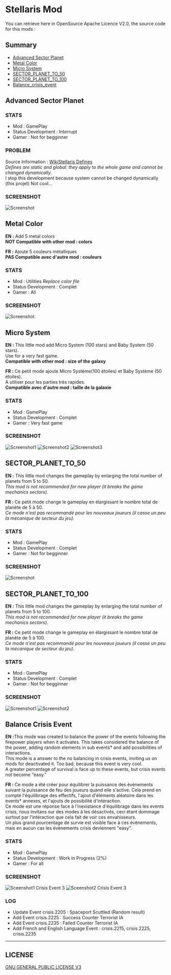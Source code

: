 # Stellaris Mod

You can retrieve here in OpenSource Apache Licence V2.0,
the source code for this mods :

## Summary

* [Advanced Sector Planet](#advanced-sector-planet)
* [Metal Color](#metal-color)
* [Micro System](#micro-system)
* [SECTOR_PLANET_TO_50](#sector_planet_to_50)
* [SECTOR_PLANET_TO_100](#sector_planet_to_100)
* [Balance_crisis_event](#balance-crisis-event)

## Advanced Sector Planet

### STATS

* Mod : GamePlay
* Status Development : Interrupt
* Gamer : Not for begginner

### PROBLEM

Source Information : [WikiStellaris Defines](http://www.stellariswiki.com/Defines)
<br><i>Defines are static and global: they apply to the whole game and cannot be changed dynamically.</i>
<br>I stop this development because system cannot be changed dynamically (this projet)
Not cool...

### SCREENSHOT

![Screenshot](sector_planet_dev.jpg)
<br>

## Metal Color

<b>EN :</b> Add 5 metal colors
<br><b>NOT Compatible with other mod : colors</b>

<b>FR :</b> Ajoute 5 couleurs métalliques
<br><b>PAS Compatible avec d'autre mod : couleurs</b>

### STATS

* Mod : Utilities <i>Replace color file</i>
* Status Development : Complet
* Gamer : All

### SCREENSHOT

![Screenshot](metal_color/metal_color.png)
<br>

## Micro System

<b>EN :</b> This little mod add Micro System (100 stars) and Baby System (50 stars).
<br>Use for a very fast game.
<br><b>Compatible with other mod : size of the galaxy</b>

<b>FR :</b> Ce petit mode ajoute Micro Système(100 étoiles) et Baby Système (50 étoiles).
<br>A utiliser pour les parties très rapides.
<br><b>Compatible avec d'autre mod : taille de la galaxie</b>

### STATS

* Mod : GamePlay
* Status Development : Complet
* Gamer : Very fast game

### SCREENSHOT

![Screenshot1](micro_system_select_screenshot.jpg)
![Screenshot2](baby_system_screenshot.jpg)
![Screenshot3](micro_system_screenshot.jpg)
<br>

## SECTOR_PLANET_TO_50

<b>EN :</b> This little mod changes the gameplay by enlarging the total number of planets from 5 to 50.
<br><i>This mod is not recommended for new player (it breaks the game mechanics sectors).</i>

<b>FR :</b> Ce petit mode change le gameplay en élargissant le nombre total de planète de 5 à 50.
<br><i>Ce mode n'est pas recommandé pour les nouveaux joueurs (il casse un peu la mécanique de secteur du jeu).</i>

### STATS

* Mod : GamePlay
* Status Development : Complet
* Gamer : Not for begginner

### SCREENSHOT

![Screenshot](sector_planet_50_screenshot.png)
<br>

## SECTOR_PLANET_TO_100

<b>EN :</b> This little mod changes the gameplay by enlarging the total number of planets from 5 to 100.
<br><i>This mod is not recommended for new player (it breaks the game mechanics sectors).</i>

<b>FR :</b> Ce petit mode change le gameplay en élargissant le nombre total de planète de 5 à 100.
<br><i>Ce mode n'est pas recommandé pour les nouveaux joueurs (il casse un peu la mécanique de secteur du jeu).</i>

### STATS

* Mod : GamePlay
* Status Development : Complet
* Gamer : Not for begginner

### SCREENSHOT

![Screenshot1](sector_planet_100_screenshot.png)
![Screenshot2](sector_planet_100_screenshot2.jpg)
<br>

## Balance Crisis Event

<b>EN :</b>This mode was created to balance the power of the events following the firepower players when it activates. This takes considered the balance of the power, adding random elements in sub events* and add possibilities of interactions.
<br>This mode is a answer to the no balancing in crisis events, inviting us on mods for deactivated it. Too bad, because this event is very cool.
<br>A greater percentage of survival is face up to these events, but crisis events not become "easy."

<b>FR :</b> Ce mode a été créer pour équilibrer la puissance des évènements suivant la puissance de feu des joueurs quand elle s'active. Cela prend en compte l'équilibrage des effectifs, l'ajout d'éléments aléatoire dans les events* annexes, et l'ajouts de possibilité d'intéraction.
<br>Ce mode est une réponse face à l'inexistance d'équilibrage dans les events crisis, nous invitans sur des modes à les désactivés, ceci étant dommage surtout par l'intéraction que cela fait de voir ces envahisseurs.
<br>Un plus grand pourcentage de survie est visible face à ces évènements, mais en aucun cas les évènements crisis deviennent "easy".

### STATS

* Mod : GamePlay
* Status Development : Work in Progress (2%)
* Gamer : For all

### SCREENSHOT

![Sceenshot1 Crisis Event 3](crisis_event_3_spaceport_screenshot.jpg)
![Sceenshot2 Crisis Event 3](crisis_event_3_spaceport_screenshot2.jpg)

### LOG

* Update Event crisis.2205 : Spaceport Scuttled (Random result)
* Add Event crisis.2225 : Success Counter Terrorist IA
* Add Event crisis.2235 : Failed Counter Terrorist IA
* Add French and English Language Event : crisis.2215, crisis.2225, crisis.2235

---

## LICENSE

[GNU GENERAL PUBLIC LICENSE V3](LICENSE)